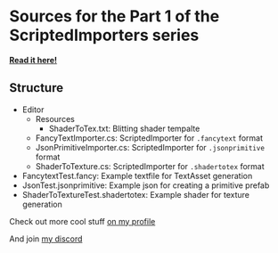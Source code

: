 # Sources for the Part 1 of the ScriptedImporters series

[**Read it here!**](https://blog.orels.sh/unity-scripted-importers-part-1-texture-generator)

## Structure

- Editor
  - Resources
    - ShaderToTex.txt: Blitting shader tempalte
  - FancyTextImporter.cs: ScriptedImporter for `.fancytext` format
  - JsonPrimitiveImporter.cs: ScriptedImporter for `.jsonprimitive` format
  - ShaderToTexture.cs: ScriptedImporter for `.shadertotex` format
- FancytextTest.fancy: Example textfile for TextAsset generation
- JsonTest.jsonprimitive: Example json for creating a primitive prefab
- ShaderToTextureTest.shadertotex: Example shader for texture generation

Check out more cool stuff [on my profile](http://github.com/orels1/)

And join [my discord](https://discord.gg/orels)